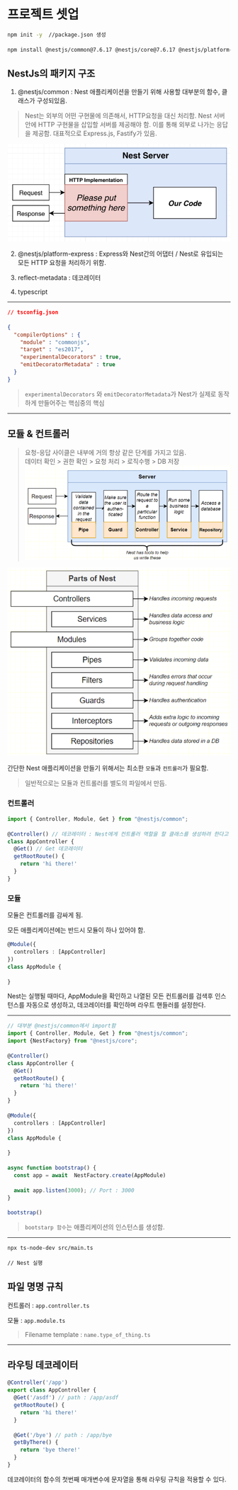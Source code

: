 # 프로젝트 셋업

```bash
npm init -y  //package.json 생성

npm install @nestjs/common@7.6.17 @nestjs/core@7.6.17 @nestjs/platform-express@7.6.17 reflect-metadata@0.1.13 typescript@4.3.2
```

## NestJs의 패키지 구조

1. @nestjs/common : Nest 애플리케이션을 만들기 위해 사용할 대부분의 함수, 클래스가 구성되있음.

> Nest는 외부의 어떤 구현물에 의존해서, HTTP요청을 대신 처리함.
> Nest 서버 안에 HTTP 구현물을 삽입할 서버를 제공해야 함.
> 이를 통해 외부로 나가는 응답을 제공함.
> 대표적으로 Express.js,  Fastify가 있음.

![](./src/nestjs_http.png)

2. @nestjs/platform-express : Express와 Nest간의 어댑터 / Nest로 유입되는 모든 HTTP 요청을 처리하기 위함.

3. reflect-metadata : 데코레이터

4. typescript

---

```json
// tsconfig.json

{
  "compilerOptions" : {
    "module" : "commonjs",
    "target" : "es2017",
    "experimentalDecorators" : true,
    "emitDecoratorMetadata" : true
  }
}
```
> `experimentalDecorators` 와 `emitDecoratorMetadata`가 Nest가 실제로 동작하게 만들어주는 핵심중의 핵심

---

## 모듈 & 컨트롤러

> 요청-응답 사이클은 내부에 거의 항상 같은 단계를 가지고 있음.</br>
> 데이터 확인 > 권한 확인 > 요청 처리 > 로직수행 > DB 저장
![](./src/nest_server_process.png)

![](./src/nest_module_controller.png)

간단한 Nest 애플리케이션을 만들기 위해서는 최소한 `모듈`과 `컨트롤러`가 필요함.

> 일반적으로는 모듈과 컨트롤러를 별도의 파일에서 만듬.

### 컨트롤러

```typescript
import { Controller, Module, Get } from "@nestjs/common";

@Controller() // 데코레이터 : Nest에게 컨트롤러 역할을 할 클래스를 생성하려 한다고 알림
class AppController {
  @Get() // Get 데코레이터
  getRootRoute() {
    return 'hi there!'
  }
}
```

### 모듈

모듈은 컨트롤러를 감싸게 됨.

모든 애플리케이션에는 반드시 모듈이 하나 있어야 함.

```typescript
@Module({
  controllers : [AppController]
})
class AppModule {

}
```

Nest는 실행될 때마다, AppModule을 확인하고 나열된 모든 컨트롤러를 검색후 인스턴스를 자동으로 생성하고, 데코레이터를 확인하며 라우트 핸들러를 설정한다.

---

```typescript
// 대부분 @nestjs/common에서 import함
import { Controller, Module, Get } from "@nestjs/common";
import {NestFactory} from "@nestjs/core";

@Controller()
class AppController {
  @Get()
  getRootRoute() {
    return 'hi there!'
  }
}

@Module({
  controllers : [AppController]
})
class AppModule {

}

async function bootstrap() {
  const app = await  NestFactory.create(AppModule)

  await app.listen(3000); // Port : 3000
}

bootstrap()
```

> `bootstarp 함수`는 애플리케이션의 인스턴스를 생성함.

---

```bash
npx ts-node-dev src/main.ts

// Nest 실행

```

## 파일 명명 규칙

컨트롤러 : `app.controller.ts`

모듈 : `app.module.ts`

> Filename template : `name.type_of_thing.ts`

---

## 라우팅 데코레이터

```typescript
@Controller('/app')
export class AppController {
  @Get('/asdf') // path : /app/asdf
  getRootRoute() {
    return 'hi there!'
  }

  @Get('/bye') // path : /app/bye
  getByThere() {
    return 'bye there!'
  }
}
```

데코레이터의 함수의 첫번째 매개변수에 문자열을 통해 라우팅 규칙을 적용할 수 있다.
